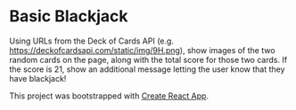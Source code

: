 # Basic Blackjack

Using URLs from the Deck of Cards API (e.g. https://deckofcardsapi.com/static/img/9H.png), show images of the two random cards on the page, along with the total score for those two cards. If the score is 21, show an additional message letting the user know that they have blackjack!

This project was bootstrapped with [Create React App](https://github.com/facebook/create-react-app).


